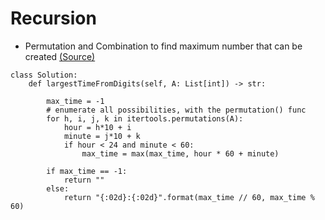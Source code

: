 # Recursion

* Permutation and Combination to find maximum number that can be created [\(Source\)](https://leetcode.com/problems/largest-time-for-given-digits/solution/)

```text
class Solution:
    def largestTimeFromDigits(self, A: List[int]) -> str:
        
        max_time = -1
        # enumerate all possibilities, with the permutation() func
        for h, i, j, k in itertools.permutations(A):
            hour = h*10 + i
            minute = j*10 + k
            if hour < 24 and minute < 60:
                max_time = max(max_time, hour * 60 + minute)
        
        if max_time == -1:
            return ""
        else:
            return "{:02d}:{:02d}".format(max_time // 60, max_time % 60)
```


